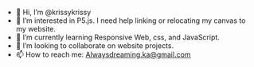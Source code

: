 - 👋 Hi, I’m @krissykrissy
- 👀 I’m interested in P5.js. I need help linking or relocating my canvas to my website.
- 🌱 I’m currently learning Responsive Web, css, and JavaScript.
- 💞️ I’m looking to collaborate on website projects.
- 📫 How to reach me: Alwaysdreaming.ka@gmail.com

<!---
krissykrissy/krissykrissy is a ✨ special ✨ repository because its `README.md` (this file) appears on your GitHub profile.
You can click the Preview link to take a look at your changes.
--->
